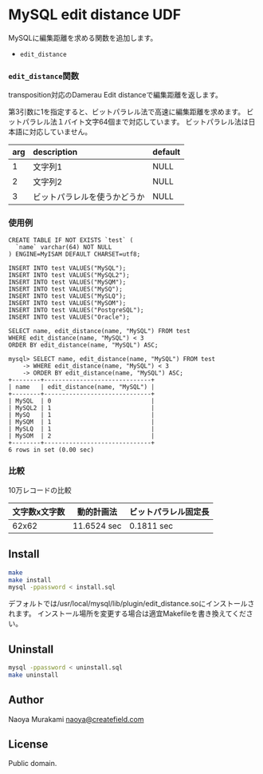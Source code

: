 # MySQL edit distance UDF

MySQLに編集距離を求める関数を追加します。

* ``edit_distance``

### ``edit_distance``関数

transposition対応のDamerau Edit distanceで編集距離を返します。

第3引数に1を指定すると、ビットパラレル法で高速に編集距離を求めます。
ビットパラレル法１バイト文字64個まで対応しています。
ビットパラレル法は日本語に対応していません。

| arg        | description |default|
|:-----------|:------------|:------|
| 1      | 文字列1| NULL |
| 2     | 文字列2 | NULL |
| 3     | ビットパラレルを使うかどうか | NULL |


### 使用例

```
CREATE TABLE IF NOT EXISTS `test` (
  `name` varchar(64) NOT NULL
) ENGINE=MyISAM DEFAULT CHARSET=utf8;

INSERT INTO test VALUES("MySQL");
INSERT INTO test VALUES("MySQL2");
INSERT INTO test VALUES("MySQM");
INSERT INTO test VALUES("MySQ");
INSERT INTO test VALUES("MySLQ");
INSERT INTO test VALUES("MySOM");
INSERT INTO test VALUES("PostgreSQL");
INSERT INTO test VALUES("Oracle");

SELECT name, edit_distance(name, "MySQL") FROM test
WHERE edit_distance(name, "MySQL") < 3
ORDER BY edit_distance(name, "MySQL") ASC;

mysql> SELECT name, edit_distance(name, "MySQL") FROM test
    -> WHERE edit_distance(name, "MySQL") < 3
    -> ORDER BY edit_distance(name, "MySQL") ASC;
+--------+------------------------------+
| name   | edit_distance(name, "MySQL") |
+--------+------------------------------+
| MySQL  | 0                            |
| MySQL2 | 1                            |
| MySQ   | 1                            |
| MySQM  | 1                            |
| MySLQ  | 1                            |
| MySOM  | 2                            |
+--------+------------------------------+
6 rows in set (0.00 sec)
```

### 比較

10万レコードの比較

|文字数x文字数| 動的計画法|ビットパラレル固定長|
|--- |--------------- |---------------|
| 62x62 | 11.6524 sec | 0.1811 sec |

## Install

```bash
make
make install
mysql -ppassword < install.sql
```

デフォルトでは/usr/local/mysql/lib/plugin/edit_distance.soにインストールされます。
インストール場所を変更する場合は適宜Makefileを書き換えてください。

## Uninstall

```bash
mysql -ppassword < uninstall.sql
make uninstall
```

## Author

Naoya Murakami naoya@createfield.com

## License

Public domain.
